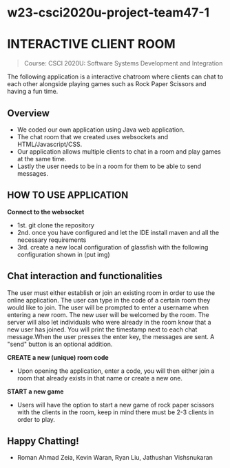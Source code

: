 # w23-csci2020u-project-team47-1
# INTERACTIVE CLIENT ROOM
> Course: CSCI 2020U: Software Systems Development and Integration

The following application is a interactive chatroom where clients can chat to each other alongside playing games such as Rock Paper Scissors and having a fun time.

## Overview
* We coded our own application using Java web application.
* The chat room that we created uses websockets and HTML/Javascript/CSS.
* Our application allows multiple clients to chat in a room and play games at the same time.
* Lastly the user needs to be in a room for them to be able to send messages.
## HOW TO USE APPLICATION
**Connect to the websocket**
* 1st. git clone the repository
* 2nd. once you have configured and let the IDE install maven and all the necessary requirements
* 3rd. create a new local configuration of glassfish with the following configuration shown in (put img)

## Chat interaction and functionalities

The user must either establish or join an existing room in order to use the online application. The user can type in the code of a certain room they would like to join.
The user will be prompted to enter a username when entering a new room. The new user will be welcomed by the room. The server will also let individuals who were already in the room know that a new user has joined.
You will print the timestamp next to each chat message.When the user presses the enter key, the messages are sent. A "send" button is an optional addition.

**CREATE a new (unique) room code**
* Upon opening the application, enter a code, you will then either join a room that already exists in that name or create a new one.

**START a new game**
* Users will have the option to start a new game of rock paper scissors with the clients in the room, keep in mind there must be 2-3 clients in order to play.
## Happy Chatting!
- Roman Ahmad Zeia, Kevin Waran, Ryan Liu, Jathushan Vishsnukaran
